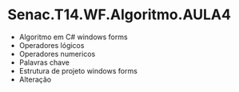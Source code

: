 # Senac.T14.WF.Algoritmo.AULA4
- Algoritmo em C# windows forms
- Operadores lógicos 
- Operadores numericos
- Palavras chave
- Estrutura de projeto windows forms
- Alteração
